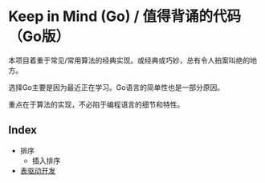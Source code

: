 # Keep in Mind (Go) / 值得背诵的代码（Go版）

本项目着重于常见/常用算法的经典实现。或经典或巧妙，总有令人拍案叫绝的地方。

选择Go主要是因为最近正在学习。Go语言的简单性也是一部分原因。

重点在于算法的实现，不必陷于编程语言的细节和特性。

## Index
- 排序
  - 插入排序
- [表驱动开发](tabledriven/)
